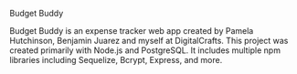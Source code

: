 Budget Buddy

Budget Buddy is an expense tracker web app created by Pamela Hutchinson, Benjamin Juarez and myself at DigitalCrafts. 
This project was created primarily with Node.js and PostgreSQL. It includes multiple npm libraries including Sequelize, Bcrypt, Express, and more.
